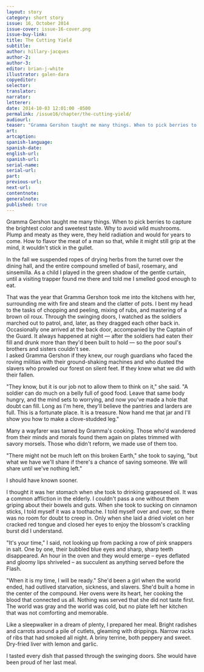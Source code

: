```yaml
---
layout: story
category: short story
issue: 16, October 2014
issue-cover: issue-16-cover.png
issue-buy-link:
title: The Cutting Yield
subtitle:
author: hillary-jacques
author-2:
author-3:
editor: brian-j-white
illustrator: galen-dara
copyeditor:
selector:
translator:
narrator:
letterer:
date: 2014-10-03 12:01:00 -0500
permalink: /issue16/chapter/the-cutting-yield/
audiourl:
teaser: "Gramma Gershon taught me many things. When to pick berries to capture the brightest color and sweetest taste. Why to avoid wild mushrooms."
art:
artcaption:
spanish-language:
spanish-date:
english-url:
spanish-url:
serial-name:
serial-url:
part:
previous-url:
next-url:
contentnote:
generalnote:
published: true
---
```


Gramma Gershon taught me many things. When to pick berries to capture the brightest color and sweetest taste. Why to avoid wild mushrooms. Plump and meaty as they were, they held radiation and would for years to come. How to flavor the meat of a man so that, while it might still grip at the mind, it wouldn't stick in the gullet.

In the fall we suspended ropes of drying herbs from the turret over the dining hall, and the entire compound smelled of basil, rosemary, and sinsemilla. As a child I played in the green shadow of the gentle curtain, until a visiting trapper found me there and told me I smelled good enough to eat.

That was the year that Gramma Gershon took me into the kitchens with her, surrounding me with fire and steam and the clatter of pots. I bent my head to the tasks of chopping and peeling, mixing of rubs, and mastering of a brown oil roux. Through the swinging doors, I watched as the soldiers marched out to patrol, and, later, as they dragged each other back in. Occasionally one arrived at the back door, accompanied by the Captain of the Guard. It always happened at night ­— after the soldiers had eaten their fill and drunk more than they'd been built to hold — so the poor soul's brothers and sisters couldn't see.  
I asked Gramma Gershon if they knew, our rough guardians who faced the roving militias with their ground-shaking machines and who dusted the slavers who prowled our forest on silent feet. If they knew what we did with their fallen.

"They know, but it is our job not to allow them to think on it," she said. "A soldier can do much on a belly full of good food. Leave that same body hungry, and the mind sets to worrying, and now you've made a hole that doubt can fill. Long as I'm here, they'll believe the pantries and larders are full. This is a fortunate place. It is a treasure. Now hand me that jar and I'll show you how to make a clove-studded leg."

Many a wayfarer was tamed by Gramma's cooking. Those who'd wandered from their minds and morals found them again on plates trimmed with savory morsels. Those who didn't reform, we made use of them too.

"There might not be much left on this broken Earth," she took to saying, "but what we have we'll share if there's a chance of saving someone. We will share until we've nothing left."

I should have known sooner.

I thought it was her stomach when she took to drinking grapeseed oil. It was a common affliction in the elderly. I couldn't pass a one without them griping about their bowels and guts. When she took to sucking on cinnamon sticks, I told myself it was a toothache. I told myself over and over, so there was no room for doubt to creep in. Only when she laid a dried violet on her cracked red tongue and closed her eyes to enjoy the blossom's crackling burst did I understand.

"It's your time," I said, not looking up from packing a row of pink snappers in salt. One by one, their bubbled blue eyes and sharp, sharp teeth disappeared. An hour in the oven and they would emerge – eyes deflated and gloomy lips shriveled – as succulent as anything served before the Flash.

"When it is my time, I will be ready." She'd been a girl when the world ended, had outlived starvation, sickness, and slavers. She'd built a home in the center of the compound. Her ovens were its heart, her cooking the blood that connected us all. Nothing was served that she did not taste first. The world was gray and the world was cold, but no plate left her kitchen that was not comforting and memorable.

Like a sleepwalker in a dream of plenty, I prepared her meal. Bright radishes and carrots around a pile of cutlets, gleaming with drippings. Narrow racks of ribs that had smoked all night. A briny terrine, both peppery and sweet. Dry-fried liver with lemon and garlic.

I tasted every dish that passed through the swinging doors. She would have been proud of her last meal.

